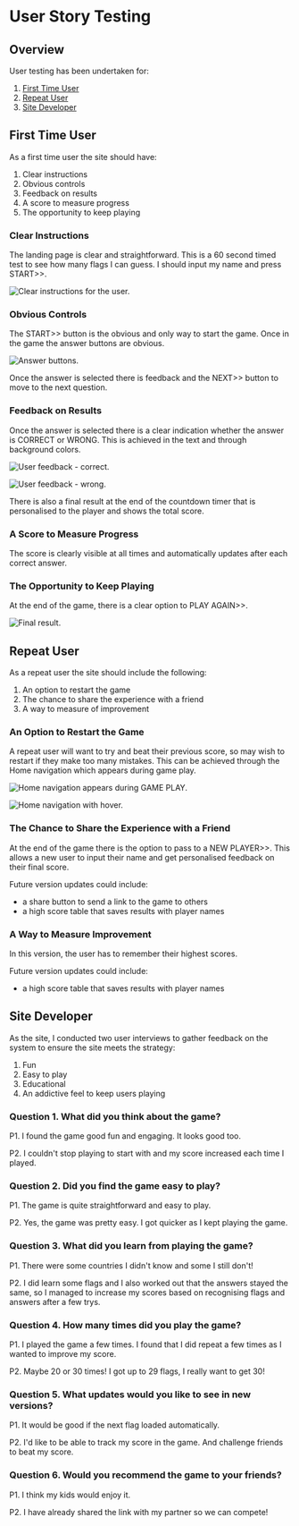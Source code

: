 # User Story Testing

## Overview

User testing has been undertaken for:
1. [First Time User](#first-time-user)
2. [Repeat User](#repeat-user)
3. [Site Developer](#site-developer)

## First Time User

As a first time user the site should have:
1. Clear instructions
2. Obvious controls
3. Feedback on results
4. A score to measure progress
5. The opportunity to keep playing

### Clear Instructions

The landing page is clear and straightforward. This is a 60 second timed test to see how many flags I can guess. I should input my name and press START>>.

![Clear instructions for the user.](assets/images/readme-images/landing-page-FOW.png)

### Obvious Controls

The START>> button is the obvious and only way to start the game. Once in the game the answer buttons are obvious.

![Answer buttons.](assets/images/readme-images/game-play-FOW.png)

Once the answer is selected there is feedback and the NEXT>> button to move to the next question.

### Feedback on Results

Once the answer is selected there is a clear indication whether the answer is CORRECT or WRONG. This is achieved in the text and through background colors.

![User feedback - correct.](assets/images/readme-images/game-play-correct-FOW.png)

![User feedback - wrong.](assets/images/readme-images/game-play-wrong-FOW.png)

There is also a final result at the end of the countdown timer that is personalised to the player and shows the total score.

### A Score to Measure Progress

The score is clearly visible at all times and automatically updates after each correct answer.

### The Opportunity to Keep Playing

At the end of the game, there is a clear option to PLAY AGAIN>>.

![Final result.](assets/images/readme-images/game-over-FOW.png)


## Repeat User

As a repeat user the site should include the following:
1. An option to restart the game 
2. The chance to share the experience with a friend
3. A way to measure of improvement

### An Option to Restart the Game

A repeat user will want to try and beat their previous score, so may wish to restart if they make too many mistakes. This can be achieved through the Home navigation which appears during game play.

![Home navigation appears during GAME PLAY.](assets/images/readme-images/home-FOW.png)

![Home navigation with hover.](assets/images/readme-images/home-hover-FOW.png)

### The Chance to Share the Experience with a Friend

At the end of the game there is the option to pass to a NEW PLAYER>>. This allows a new user to input their name and get personalised feedback on their final score.

Future version updates could include:
- a share button to send a link to the game to others
- a high score table that saves results with player names

### A Way to Measure Improvement

In this version, the user has to remember their highest scores. 

Future version updates could include:
- a high score table that saves results with player names

## Site Developer

As the site, I conducted two user interviews to gather feedback on the system to ensure the site meets the strategy:

1. Fun
2. Easy to play
3. Educational
4. An addictive feel to keep users playing 

### Question 1. What did you think about the game?

P1. I found the game good fun and engaging. It looks good too.

P2. I couldn't stop playing to start with and my score increased each time I played.

### Question 2. Did you find the game easy to play?

P1. The game is quite straightforward and easy to play.

P2. Yes, the game was pretty easy. I got quicker as I kept playing the game.

### Question 3. What did you learn from playing the game?

P1. There were some countries I didn't know and some I still don't! 

P2. I did learn some flags and I also worked out that the answers stayed the same, so I managed to increase my scores based on recognising flags and answers after a few trys.

### Question 4. How many times did you play the game?

P1. I played the game a few times. I found that I did repeat a few times as I wanted to improve my score.

P2. Maybe 20 or 30 times! I got up to 29 flags, I really want to get 30!

### Question 5. What updates would you like to see in new versions?

P1. It would be good if the next flag loaded automatically.

P2. I'd like to be able to track my score in the game. And challenge friends to beat my score.

### Question 6. Would you recommend the game to your friends?

P1. I think my kids would enjoy it.

P2. I have already shared the link with my partner so we can compete!
